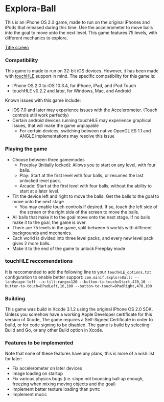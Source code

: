 # Explora-Ball
This is an iPhone OS 2.0 game, made to run on the original iPhones and iPods that released during this time. Use the accelerometer to move balls into the goal to move onto the next level. This game features 75 levels, with different mechanics to explore.

[Title screen](https://github.com/minif/Explora-Ball/blob/main/Screenshots/Title.PNG?raw=true)

### Compatibility
This game is made to run on 32-bit iOS devices. However, it has been made with [touchHLE](https://touchhle.org) support in mind. The specific compatibility for this game is:
- iPhone OS 2.0 to iOS 10.3.4, for iPhone, iPad, and iPod Touch
- touchHLE v0.2.2 and later, for Windows, Mac, and Android

Known issues with this game include:
- iOS 7.0 and later may experience issues with the Accelerometer. (Touch controls still work perfectly)
- Certain android devices running touchHLE may experience graphical issues, that will make the game unplayable
  - For certain devices, switching between native OpenGL ES 1.1 and ANGLE implementations may resolve this issue

### Playing the game
- Choose between three gamemodes
  - Freeplay (Initially locked): Allows you to start on any level, with four balls.
  - Play: Start at the first level with four balls, or resumes the last unlocked level pack.
  - Arcade: Start at the first level with four balls, without the ability to start at a later level.
- Tilt the device left and right to move the balls. Get the balls to the goal to move onto the next stage
  - You may enable touch controls if desired. If so, touch the left side of the screen or the right side of the screen to move the balls.
- All balls that make it to the goal move onto the next stage. If no balls make it to the goal, the game is over.
- There are 75 levels in the game, split between 5 worlds with different backgrounds and mechanics.
- Each world is divided into three level packs, and every new level pack gives 2 more balls.
- Make it to the end of the game to unlock Freeplay mode

### touchHLE reccomendations
It is reccomended to add the following line to your `touchHLE_options.txt` configuration to enable better support:
`com.minif.ExploraBall: --landscape-left --x-tilt-range=120 --button-to-touch=Start,470,10 --button-to-touch=DPadLeft,10,100 --button-to-touch=DPadRight,470,100`

### Building 
This game was build in Xcode 3.1.2 using the original iPhone OS 2.0 SDK. Unless you somehow have a working Apple Developer certificate for this version of Xcode, The game requires a Self-Signed Certificate in order to build, or for code signing to be disabled. The game is build by selecting Build and Go, or any other Build option in Xcode. 

### Features to be implemented 
Note that none of these features have any plans, this is more of a wish list for later:
- Fix accelerometer on later devices
- Image loading on startup
- Fix various physics bugs (i.e. slope not bouncing ball up enough, freezing when mixing moving objects and the goal)
- Implement better texture loading than pvrtc
- Implement music
